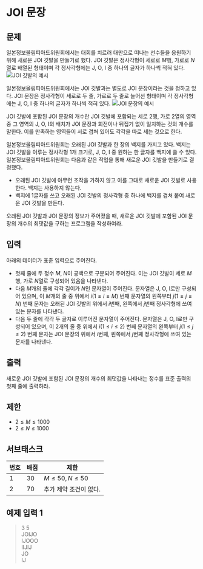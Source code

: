 # JOI 문장
## 문제
일본정보올림피아드위원회에서는 대회를 치르러 대만으로 떠나는 선수들을 응원하기 위해 새로운 JOI 깃발을 만들기로 했다.
JOI 깃발은 정사각형이 세로로 $M$행, 가로로 $N$열로 배열된 형태이며 각 정사각형에는 J, O, I 중 하나의 글자가 하나씩 적혀 있다.
![JOI 깃발의 예시](https://onlinejudgeimages.s3-ap-northeast-1.amazonaws.com/upload/images3/joi1.png "JOI 깃발의 예시")

일본정보올림피아드위원회에서는 JOI 깃발과는 별도로 JOI 문장이라는 것을 정하고 있다.
JOI 문장은 정사각형이 세로로 두 줄, 가로로 두 줄로 늘어선 형태이며 각 정사각형에는 J, O, I 중 하나의 글자가 하나씩 적혀 있다.
![JOI 문장의 예시](https://onlinejudgeimages.s3-ap-northeast-1.amazonaws.com/upload/images3/joi2.png "JOI 문장의 예시")

JOI 깃발에 포함된 JOI 문장의 개수란 JOI 깃발에 포함되는 세로 2행, 가로 2열의 영역 중 그 영역의 J, O, I의 배치가 JOI 문장과 회전이나 뒤집기 없이 일치하는 것의 개수를 말한다.
이를 만족하는 영역들이 서로 겹쳐 있어도 각각을 따로 세는 것으로 한다.

일본정보올림피아드위원회는 오래된 JOI 깃발과 한 장의 백지를 가지고 있다.
백지는 JOI 깃발을 이루는 정사각형 1개 크기로, J, O, I 중 원하는 한 글자를 백지에 쓸 수 있다.
일본정보올림피아드위원회는 다음과 같은 작업을 통해 새로운 JOI 깃발을 만들기로 결정했다.
+ 오래된 JOI 깃발에 아무런 조작을 가하지 않고 이를 그대로 새로운 JOI 깃발로 사용한다. 백지는 사용하지 않는다.
+ 백지에 1글자를 쓰고 오래된 JOI 깃발의 정사각형 중 하나에 백지를 겹쳐 붙여 새로운 JOI 깃발을 만든다.

오래된 JOI 깃발과 JOI 문장의 정보가 주어졌을 때, 새로운 JOI 깃발에 포함된 JOI 문장의 개수의 최댓값을 구하는 프로그램을 작성하여라.

## 입력
아래의 데이터가 표준 입력으로 주어진다.
+ 첫째 줄에 두 정수 $M$, $N$이 공백으로 구분되어 주어진다. 이는 JOI 깃발이 세로 $M$행, 가로 $N$열로 구성되어 있음을 나타낸다.
+ 다음 $M$개의 줄에 각각 길이가 $N$인 문자열이 주어진다. 문자열은 J, O, I로만 구성되어 있으며, 이 $M$개의 줄 중 위에서 $i (1 \le i \le M)$ 번째 문자열의 왼쪽부터 $j (1 \le j \le N)$ 번째 문자는 오래된 JOI 깃발의 위에서 $i$번째, 왼쪽에서 $j$번째 정사각형에 쓰여 있는 문자를 나타낸다.
+ 다음 두 줄에 각각 두 글자로 이루어진 문자열이 주어진다. 문자열은 J, O, I로만 구성되어 있으며,  이 $2$개의 줄 중 위에서 $i (1 \le i \le 2)$ 번째 문자열의 왼쪽부터 $j (1 \le j \le 2)$ 번째 문자는 JOI 문장의 위에서 $i$번째, 왼쪽에서 $j$번째 정사각형에 쓰여 있는 문자를 나타낸다.

## 출력
새로운 JOI 깃발에 포함된 JOI 문장의 개수의 최댓값을 나타내는 정수를 표준 출력의 첫째 줄에 출력하라.

## 제한
+ $2 \le M \le 1000$
+ $2 \le N \le 1000$

## 서브태스크
|번호|배점|제한|
|-|-|-|
|1|30|$M \le 50, N \le 50$|
|2|70|추가 제약 조건이 없다.|

## 예제 입력 1
> 3 5 <br> JOIJO <br> IJOOO <br> IIJIJ <br> JO <br> IJ
